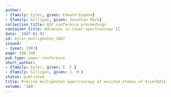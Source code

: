 ```yaml
---
author:
- {family: Eyler, given: Edward Eugene}
- {family: Gilligan, given: Jonathan Mark}
collection_title: AIP conference proceedings
container_title: Advances in laser spectroscopy II
date: '1987-01-01'
id: eyler_multiphoton_1987
issued:
- {year: 1987}
page: 388-390
pub_type: paper-conference
short_author:
- {family: Eyler, given: E. E.}
- {family: Gilligan, given: J. M.}
status: published
title: Precise multiphoton spectroscopy of excited states of $\ce{H2}$
volume: '160'
---
```

